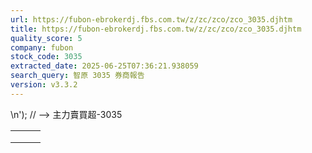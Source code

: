 ```yaml
---
url: https://fubon-ebrokerdj.fbs.com.tw/z/zc/zco/zco_3035.djhtm
title: https://fubon-ebrokerdj.fbs.com.tw/z/zc/zco/zco_3035.djhtm
quality_score: 5
company: fubon
stock_code: 3035
extracted_date: 2025-06-25T07:36:21.938059
search_query: 智原 3035 券商報告
version: v3.3.2
---
```


\n');
// -->
主力賣買超-3035


|  |  |  |
| --- | --- | --- |
|  | | |
|  | |  |  |  |  |  |  |  |  |  |  |  |  |  |  |  |  |  |  |  |  |  |  |  |  |  |  |  |  |  |  |  |  |  |  |  |  |  |  |  |  |  |  |  |  |  |  |  |  |  |  |  |  |  |  |  |  |  |  |  |  |  |  |  |  |  |  |  |  |  |  |  |  |  |  |  |  |  |  |  |  |  |  |  |  |  |  |  |  |  |  |  |  |  |  |  |  |  |  |  |  |  |  |  |  |  |  |  |  |  |  |  |  |  |  |  |  |  |  |  |  |  |  |  |  |  |  |  |  |  |  |  |  |  |  |  |  |  |  |  |  |  |  |  |  |  |  |  |  |  |  |  |  |  |  |  |  |  |  |  |  |  |  |  |  |  |  |  |  |  |  |  |  |  |  |  |  |  |  |  |  |  |  |  |  |  |  |  |  |  |  |  |  |  |  |  |  |  |  |  |  |  |  |  |  |  |  |  |  |  |  |  |  |  |  |  |  |  |  |  |  |  |  |  |  |  |  |  |  |  |  |  |  |  |  |  |  |  |  |  |  |  |  |  | | --- | --- | --- | --- | --- | --- | --- | --- | --- | --- | --- | --- | --- | --- | --- | --- | --- | --- | --- | --- | --- | --- | --- | --- | --- | --- | --- | --- | --- | --- | --- | --- | --- | --- | --- | --- | --- | --- | --- | --- | --- | --- | --- | --- | --- | --- | --- | --- | --- | --- | --- | --- | --- | --- | --- | --- | --- | --- | --- | --- | --- | --- | --- | --- | --- | --- | --- | --- | --- | --- | --- | --- | --- | --- | --- | --- | --- | --- | --- | --- | --- | --- | --- | --- | --- | --- | --- | --- | --- | --- | --- | --- | --- | --- | --- | --- | --- | --- | --- | --- | --- | --- | --- | --- | --- | --- | --- | --- | --- | --- | --- | --- | --- | --- | --- | --- | --- | --- | --- | --- | --- | --- | --- | --- | --- | --- | --- | --- | --- | --- | --- | --- | --- | --- | --- | --- | --- | --- | --- | --- | --- | --- | --- | --- | --- | --- | --- | --- | --- | --- | --- | --- | --- | --- | --- | --- | --- | --- | --- | --- | --- | --- | --- | --- | --- | --- | --- | --- | --- | --- | --- | --- | --- | --- | --- | --- | --- | --- | --- | --- | --- | --- | --- | --- | --- | --- | --- | --- | --- | --- | --- | --- | --- | --- | --- | --- | --- | --- | --- | --- | --- | --- | --- | --- | --- | --- | --- | --- | --- | --- | --- | --- | --- | --- | --- | --- | --- | --- | --- | --- | --- | --- | --- | --- | --- | --- | --- | --- | --- | --- | --- | --- | --- | --- | --- | --- | --- | --- | --- | --- | --- | --- | --- | | |  |  |  |  |  |  |  |  |  |  | | --- | --- | --- | --- | --- | --- | --- | --- | --- | --- | | 智原(3035)主力進出比較圖 | | | | | | | | | | | |  | | --- | | 總表 單一 | |  | | | | | | | | | | | | 智原(3035) 券商分點-進出明細 單位：張　最後更新日：2025/06/24 | | | | | | | | | | | 請選擇 近一日 近五日 近十日 近20日 近40日 近60日 近120日 近240日 　自設區間： 從　  年  月  日 ∼  年  月  日 | | | | | | | | | | | 買超 | | | | | 賣超 | | | | | | 買超券商 | 買進 | 賣出 | 買超 | 佔成交比重 | 賣超券商 | 買進 | 賣出 | 賣超 | 佔成交比重 | | [台灣摩根士丹利](/z/zc/zco/zco0/zco0.djhtm?a=3035&b=1470&BHID=1470) | 226 | 33 | 193 | 4.85% | [統一-新竹](/z/zc/zco/zco0/zco0.djhtm?a=3035&b=5857&BHID=5850) | 1 | 82 | 81 | 2.04% | | [凱基-台北](/z/zc/zco/zco0/zco0.djhtm?a=3035&b=9268&BHID=9200) | 450 | 260 | 190 | 4.78% | [新光](/z/zc/zco/zco0/zco0.djhtm?a=3035&b=8560&BHID=8560) | 24 | 74 | 50 | 1.26% | | [摩根大通](/z/zc/zco/zco0/zco0.djhtm?a=3035&b=8440&BHID=8440) | 178 | 15 | 163 | 4.1% | [花旗環球](/z/zc/zco/zco0/zco0.djhtm?a=3035&b=1590&BHID=1590) | 14 | 61 | 47 | 1.18% | | [新加坡商瑞銀](/z/zc/zco/zco0/zco0.djhtm?a=3035&b=1650&BHID=1650) | 202 | 47 | 155 | 3.9% | [永豐金證券](/z/zc/zco/zco0/zco0.djhtm?a=3035&b=0039004100300030&BHID=9A00) | 43 | 76 | 33 | 0.83% | | [美林](/z/zc/zco/zco0/zco0.djhtm?a=3035&b=1440&BHID=1440) | 190 | 45 | 145 | 3.64% | [永豐金-嘉義](/z/zc/zco/zco0/zco0.djhtm?a=3035&b=003900410039006a&BHID=9A00) | 6 | 38 | 32 | 0.8% | | [美商高盛](/z/zc/zco/zco0/zco0.djhtm?a=3035&b=1480&BHID=1480) | 391 | 292 | 99 | 2.49% | [兆豐-忠孝](/z/zc/zco/zco0/zco0.djhtm?a=3035&b=0037003000300061&BHID=7000) | 2 | 29 | 27 | 0.68% | | [兆豐-埔墘](/z/zc/zco/zco0/zco0.djhtm?a=3035&b=003700300030004e&BHID=7000) | 81 | 1 | 80 | 2.01% | [台新-高雄](/z/zc/zco/zco0/zco0.djhtm?a=3035&b=0038003100350041&BHID=8150) | 4 | 28 | 24 | 0.6% | | [港商野村](/z/zc/zco/zco0/zco0.djhtm?a=3035&b=1560&BHID=1560) | 61 | 0 | 61 | 1.53% | [富邦-新竹](/z/zc/zco/zco0/zco0.djhtm?a=3035&b=9647&BHID=9600) | 4 | 26 | 22 | 0.55% | | [元大證券](/z/zc/zco/zco0/zco0.djhtm?a=3035&b=9800&BHID=9800) | 185 | 152 | 33 | 0.83% | [元大-新莊](/z/zc/zco/zco0/zco0.djhtm?a=3035&b=9898&BHID=9800) | 4 | 25 | 21 | 0.53% | | [元大-台中中港](/z/zc/zco/zco0/zco0.djhtm?a=3035&b=0039003800390042&BHID=9800) | 24 | 2 | 22 | 0.55% | [凱基-和平](/z/zc/zco/zco0/zco0.djhtm?a=3035&b=9255&BHID=9200) | 0 | 19 | 19 | 0.48% | | [群益金鼎-潭子](/z/zc/zco/zco0/zco0.djhtm?a=3035&b=0039003100330044&BHID=9100) | 22 | 1 | 21 | 0.53% | [元大-忠孝](/z/zc/zco/zco0/zco0.djhtm?a=3035&b=9871&BHID=9800) | 2 | 21 | 19 | 0.48% | | [群益金鼎-中山](/z/zc/zco/zco0/zco0.djhtm?a=3035&b=0039003100380048&BHID=9100) | 20 | 1 | 19 | 0.48% | [台新證券](/z/zc/zco/zco0/zco0.djhtm?a=3035&b=8150&BHID=8150) | 17 | 36 | 19 | 0.48% | | [國票-博愛](/z/zc/zco/zco0/zco0.djhtm?a=3035&b=003700370039007a&BHID=7790) | 15 | 0 | 15 | 0.38% | [第一金](/z/zc/zco/zco0/zco0.djhtm?a=3035&b=5380&BHID=5380) | 0 | 17 | 17 | 0.43% | | [永豐金-內湖](/z/zc/zco/zco0/zco0.djhtm?a=3035&b=0039004100390067&BHID=9A00) | 27 | 12 | 15 | 0.38% | [玉山-台南](/z/zc/zco/zco0/zco0.djhtm?a=3035&b=8847&BHID=8840) | 4 | 21 | 17 | 0.43% | | [臺銀-臺中](/z/zc/zco/zco0/zco0.djhtm?a=3035&b=0031003000340041&BHID=1040) | 17 | 4 | 13 | 0.33% | [國泰-敦南](/z/zc/zco/zco0/zco0.djhtm?a=3035&b=8888&BHID=8880) | 51 | 66 | 15 | 0.38% | | 合計買超張數 | 1,223 | | | | 合計賣超張數 | 443 | | | | | 平均買超成本 | 180.05 | | | | 平均賣超成本 | 179.88 | | | | | 【註1】合計買超或賣超，為上述家數合計。  【註2】平均買超或賣超成本，為上述家數合計買賣超金額/上述家數合計買賣超張數。 | | | | | | | | | | | |  |
|  | | |